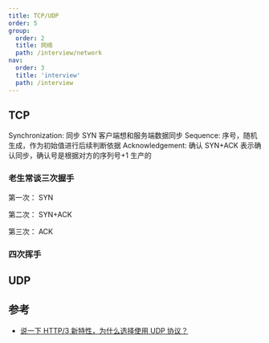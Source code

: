 ```yaml
---
title: TCP/UDP
order: 5
group:
  order: 2
  title: 网络
  path: /interview/network
nav:
  order: 3
  title: 'interview'
  path: /interview
---
```


## TCP

Synchronization: 同步 SYN 客户端想和服务端数据同步 Sequence: 序号，随机生成，作为初始值进行后续判断依据 Acknowledgement: 确认 SYN+ACK 表示确认同步，确认号是根据对方的序列号+1 生产的

### 老生常谈三次握手

第一次： SYN

第二次： SYN+ACK

第三次： ACK

### 四次挥手

## UDP

## 参考

- [说一下 HTTP/3 新特性，为什么选择使用 UDP 协议？](https://mp.weixin.qq.com/s/WbNwnlW0C9SAYbn4Yedqnw)
